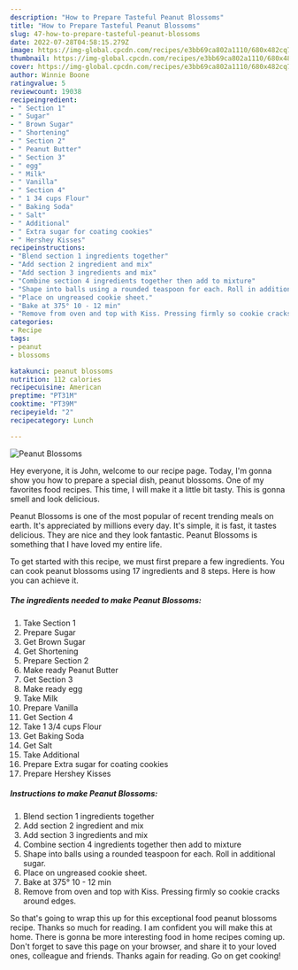 ```yaml
---
description: "How to Prepare Tasteful Peanut Blossoms"
title: "How to Prepare Tasteful Peanut Blossoms"
slug: 47-how-to-prepare-tasteful-peanut-blossoms
date: 2022-07-28T04:58:15.279Z
image: https://img-global.cpcdn.com/recipes/e3bb69ca802a1110/680x482cq70/peanut-blossoms-recipe-main-photo.jpg
thumbnail: https://img-global.cpcdn.com/recipes/e3bb69ca802a1110/680x482cq70/peanut-blossoms-recipe-main-photo.jpg
cover: https://img-global.cpcdn.com/recipes/e3bb69ca802a1110/680x482cq70/peanut-blossoms-recipe-main-photo.jpg
author: Winnie Boone
ratingvalue: 5
reviewcount: 19038
recipeingredient:
- " Section 1"
- " Sugar"
- " Brown Sugar"
- " Shortening"
- " Section 2"
- " Peanut Butter"
- " Section 3"
- " egg"
- " Milk"
- " Vanilla"
- " Section 4"
- " 1 34 cups Flour"
- " Baking Soda"
- " Salt"
- " Additional"
- " Extra sugar for coating cookies"
- " Hershey Kisses"
recipeinstructions:
- "Blend section 1 ingredients together"
- "Add section 2 ingredient and mix"
- "Add section 3 ingredients and mix"
- "Combine section 4 ingredients together then add to mixture"
- "Shape into balls using a rounded teaspoon for each. Roll in additional sugar."
- "Place on ungreased cookie sheet."
- "Bake at 375° 10 - 12 min"
- "Remove from oven and top with Kiss. Pressing firmly so cookie cracks around edges."
categories:
- Recipe
tags:
- peanut
- blossoms

katakunci: peanut blossoms 
nutrition: 112 calories
recipecuisine: American
preptime: "PT31M"
cooktime: "PT39M"
recipeyield: "2"
recipecategory: Lunch

---
```



![Peanut Blossoms](https://img-global.cpcdn.com/recipes/e3bb69ca802a1110/680x482cq70/peanut-blossoms-recipe-main-photo.jpg)

Hey everyone, it is John, welcome to our recipe page. Today, I'm gonna show you how to prepare a special dish, peanut blossoms. One of my favorites food recipes. This time, I will make it a little bit tasty. This is gonna smell and look delicious.



Peanut Blossoms is one of the most popular of recent trending meals on earth. It's appreciated by millions every day. It's simple, it is fast, it tastes delicious. They are nice and they look fantastic. Peanut Blossoms is something that I have loved my entire life.


To get started with this recipe, we must first prepare a few ingredients. You can cook peanut blossoms using 17 ingredients and 8 steps. Here is how you can achieve it.

<!--inarticleads1-->

##### The ingredients needed to make Peanut Blossoms:

1. Take  Section 1
1. Prepare  Sugar
1. Get  Brown Sugar
1. Get  Shortening
1. Prepare  Section 2
1. Make ready  Peanut Butter
1. Get  Section 3
1. Make ready  egg
1. Take  Milk
1. Prepare  Vanilla
1. Get  Section 4
1. Take  1 3/4 cups Flour
1. Get  Baking Soda
1. Get  Salt
1. Take  Additional
1. Prepare  Extra sugar for coating cookies
1. Prepare  Hershey Kisses




<!--inarticleads2-->

##### Instructions to make Peanut Blossoms:

1. Blend section 1 ingredients together
1. Add section 2 ingredient and mix
1. Add section 3 ingredients and mix
1. Combine section 4 ingredients together then add to mixture
1. Shape into balls using a rounded teaspoon for each. Roll in additional sugar.
1. Place on ungreased cookie sheet.
1. Bake at 375° 10 - 12 min
1. Remove from oven and top with Kiss. Pressing firmly so cookie cracks around edges.




So that's going to wrap this up for this exceptional food peanut blossoms recipe. Thanks so much for reading. I am confident you will make this at home. There is gonna be more interesting food in home recipes coming up. Don't forget to save this page on your browser, and share it to your loved ones, colleague and friends. Thanks again for reading. Go on get cooking!
